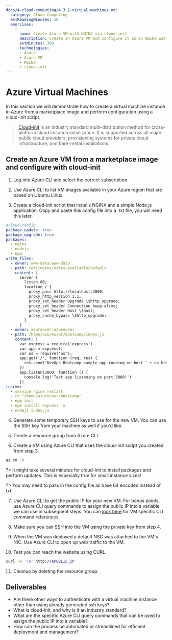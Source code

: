 ```yaml
---
docs/4-cloud-computing/4.3.2-virtual-machines.md:
  category: Cloud Computing
  estReadingMinutes: 10
  exercises:
    -
      name: Create Azure VM with NGINX via cloud-init
      description: Create an Azure VM and configure it as an NGINX web server via cloud-init file.
      estMinutes: 360
      technologies:
      - Azure
      - Azure VM
      - NGINX
      - cloud-init
---
```


# Azure Virtual Machines

In this section we will demonstrate how to create a virtual machine instance in Azure from a marketplace image and perform configuration using a cloud-init script.

> [Cloud-init](https://cloudinit.readthedocs.io/en/latest/) is an industry standard multi-distribution method for cross-platform cloud instance initialization. It is supported across all major public cloud providers, provisioning systems for private cloud infrastructure, and bare-metal installations.

## Create an Azure VM from a marketplace image and configure with cloud-init

1. Log into Azure CLI and select the correct subscription.

2. Use Azure CLI to list VM images available in your Azure region that are based on Ubuntu Linux.

3. Create a cloud-init script that installs NGINX and a simple Node.js application. Copy and paste this config file into a .txt file, you will need this later.

```yaml
#cloud-config
package_update: true
package_upgrade: true
packages:
  - nginx
  - nodejs
  - npm
write_files:
  - owner: www-data:www-data
  - path: /etc/nginx/sites-available/default
    content: |
      server {
        listen 80;
        location / {
          proxy_pass http://localhost:3000;
          proxy_http_version 1.1;
          proxy_set_header Upgrade \$http_upgrade;
          proxy_set_header Connection keep-alive;
          proxy_set_header Host \$host;
          proxy_cache_bypass \$http_upgrade;
        }
      }
  - owner: azureuser:azureuser
  - path: /home/azureuser/bootcamp/index.js
    content: |
      var express = require('express')
      var app = express()
      var os = require('os');
      app.get('/', function (req, res) {
        res.send('DevOps Bootcamp sample app running on host ' + os.hostname() + '!')
      })
      app.listen(3000, function () {
        console.log('Test app listening on port 3000!')
      })
runcmd:
  - service nginx restart
  - cd "/home/azureuser/bootcamp"
  - npm init
  - npm install express -y
  - nodejs index.js
```

4. Generate some temporary SSH keys to use for the new VM. You can use the SSH key from your machine as well if you'd like.

5. Create a resource group from Azure CLI.

6. Create a VM using Azure CLI that uses the cloud-init script you created from step 3.

```bash
az vm -h
```

?> It might take several minutes for cloud-init to install packages and perform updates. This is especially true for small instance sizes!

?> You may need to pass in the config file as base 64 encoded instead of txt

7. Use Azure CLI to get the public IP for your new VM. For bonus points, use Azure CLI query commands to assign the public IP into a variable we can use in subsequent steps. You can [look here](https://docs.microsoft.com/en-us/cli/azure/vm?view=azure-cli-latest) for VM specific CLI command references.

8. Make sure you can SSH into the VM using the private key from step 4.

9. When the VM was deployed a default NSG was attached to the VM's NIC. Use Azure CLI to open up web traffic to the VM.

10. Test you can reach the website using CURL.

```bash
curl -w '\n' http://$PUBLIC_IP
```

11. Cleanup by deleting the resource group.

## Deliverables

- Are there other ways to authenticate with a virtual machine instance other than using already generated ssh keys?
- What is cloud-init, and why is it an industry standard?
- What are the specific Azure CLI query commands that can be used to assign the public IP into a variable?
- How can the process be automated or streamlined for efficient deployment and management?